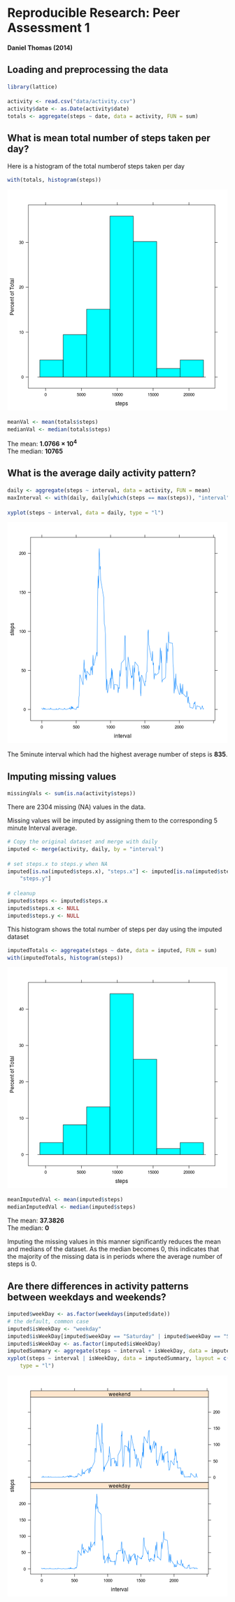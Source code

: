 # Reproducible Research: Peer Assessment 1
#### Daniel Thomas (2014)

## Loading and preprocessing the data

```r
library(lattice)

activity <- read.csv("data/activity.csv")
activity$date <- as.Date(activity$date)
totals <- aggregate(steps ~ date, data = activity, FUN = sum)
```



## What is mean total number of steps taken per day?
Here is a histogram of the total numberof steps taken per day

```r
with(totals, histogram(steps))
```

![plot of chunk unnamed-chunk-2](figure/unnamed-chunk-2.png) 



```r
meanVal <- mean(totals$steps)
medianVal <- median(totals$steps)
```

The mean: **1.0766 &times; 10<sup>4</sup>**   
The median: **10765**


## What is the average daily activity pattern?

```r
daily <- aggregate(steps ~ interval, data = activity, FUN = mean)
maxInterval <- with(daily, daily[which(steps == max(steps)), "interval"])

xyplot(steps ~ interval, data = daily, type = "l")
```

![plot of chunk unnamed-chunk-3](figure/unnamed-chunk-3.png) 


The 5minute interval which had the highest average number of steps is **835**.

## Imputing missing values

```r
missingVals <- sum(is.na(activity$steps))
```

There are 2304 missing (NA) values in the data.

Missing values will be imputed by assigning them to the corresponding 5 minute Interval average.


```r
# Copy the original dataset and merge with daily
imputed <- merge(activity, daily, by = "interval")

# set steps.x to steps.y when NA
imputed[is.na(imputed$steps.x), "steps.x"] <- imputed[is.na(imputed$steps.x), 
    "steps.y"]

# cleanup
imputed$steps <- imputed$steps.x
imputed$steps.x <- NULL
imputed$steps.y <- NULL
```


This histogram shows the total number of steps per day using the imputed dataset

```r
imputedTotals <- aggregate(steps ~ date, data = imputed, FUN = sum)
with(imputedTotals, histogram(steps))
```

![plot of chunk unnamed-chunk-6](figure/unnamed-chunk-6.png) 



```r
meanImputedVal <- mean(imputed$steps)
medianImputedVal <- median(imputed$steps)
```

The mean: **37.3826**   
The median: **0**

Imputing the missing values in this manner significantly reduces the mean and medians of the dataset. As the median becomes 0, this indicates that the majority of the missing data is in periods where the average number of steps is 0.

## Are there differences in activity patterns between weekdays and weekends?


```r
imputed$weekDay <- as.factor(weekdays(imputed$date))
# the default, common case
imputed$isWeekDay <- "weekday"
imputed$isWeekDay[imputed$weekDay == "Saturday" | imputed$weekDay == "Sunday"] <- "weekend"
imputed$isWeekDay <- as.factor(imputed$isWeekDay)
imputedSummary <- aggregate(steps ~ interval + isWeekDay, data = imputed, FUN = mean)
xyplot(steps ~ interval | isWeekDay, data = imputedSummary, layout = c(1, 2), 
    type = "l")
```

![plot of chunk unnamed-chunk-8](figure/unnamed-chunk-8.png) 

